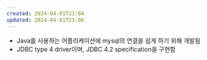 ```yaml
---
created: 2024-04-01T23:04
updated: 2024-04-01T23:06
---
```

- Java를 사용하는 어플리케이션에 mysql의 연결을 쉽게 하기 위해 개발됨
- JDBC type 4 driver이며, JDBC 4.2 specification을 구현함
